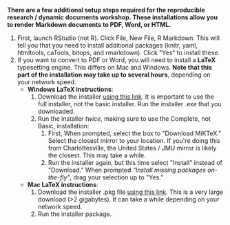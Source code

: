 **There are a few additional setup steps required for the reproducible research / dynamic documents workshop. These installations allow you to render Markdown documents to PDF, Word, or HTML.**

1. First, launch RStudio (not R). Click File, New File, R Markdown. This will tell you that you need to install additional packages (knitr, yaml, htmltools, caTools, bitops, and rmarkdown). Click "Yes" to install these.
1. If you want to convert to PDF or Word, you will need to install a **LaTeX** typesetting engine. This differs on Mac and Windows. **Note that this part of the installation may take up to several hours**, depending on your network speed.
    - **Windows LaTeX instructions**:
        1. Download the installer [using this link](http://mirrors.ctan.org/systems/win32/miktex/setup/setup-2.9.5721.exe). It is important to use the full installer, not the basic installer. Run the installer .exe that you downloaded.
        1. Run the installer _twice_, making sure to use the Complete, not Basic, installation:
            1. First, When prompted, select the box to "Download MiKTeX." Select the closest mirror to your location. If you're doing this from Charlottesville, the United States / JMU mirror is likely the closest. This may take a while.
            1. Run the installer again, but this time select "Install" instead of "Download." When prompted _"Install missing packages on-the-fly"_, drag your selection up to "Yes."
    - **Mac LaTeX instructions**:
        1. Download the installer .pkg file [using this link](http://tug.org/cgi-bin/mactex-download/MacTeX.pkg). This is a very large download (>2 gigabytes). It can take a while depending on your network speed.
        1. Run the installer package. 